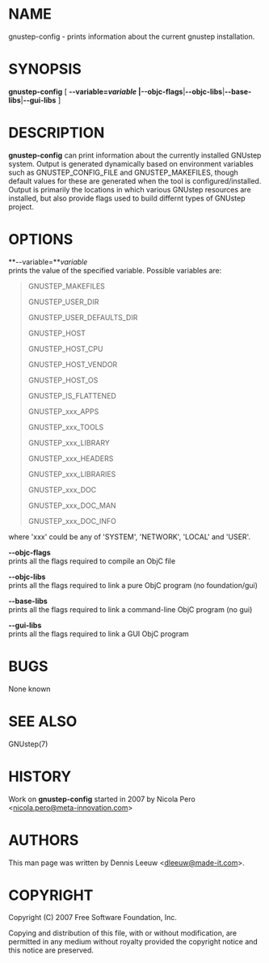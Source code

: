 NAME
====

gnustep-config - prints information about the current gnustep installation.

SYNOPSIS
========

**gnustep-config** \[ **--variable=***variable* |**--objc-flags**|**--objc-libs**|**--base-libs**|**--gui-libs** \]

DESCRIPTION
===========

**gnustep-config** can print information about the currently installed GNUstep system. Output is generated dynamically based on environment variables such as GNUSTEP\_CONFIG\_FILE and GNUSTEP\_MAKEFILES, though default values for these are generated when the tool is configured/installed. Output is primarily the locations in which various GNUstep resources are installed, but also provide flags used to build differnt types of GNUstep project.

OPTIONS
=======

**--variable=***variable*  
prints the value of the specified variable. Possible variables are:

> GNUSTEP\_MAKEFILES
>
> GNUSTEP\_USER\_DIR
>
> GNUSTEP\_USER\_DEFAULTS\_DIR
>
> GNUSTEP\_HOST
>
> GNUSTEP\_HOST\_CPU
>
> GNUSTEP\_HOST\_VENDOR
>
> GNUSTEP\_HOST\_OS
>
> GNUSTEP\_IS\_FLATTENED
>
> GNUSTEP\_xxx\_APPS
>
> GNUSTEP\_xxx\_TOOLS
>
> GNUSTEP\_xxx\_LIBRARY
>
> GNUSTEP\_xxx\_HEADERS
>
> GNUSTEP\_xxx\_LIBRARIES
>
> GNUSTEP\_xxx\_DOC
>
> GNUSTEP\_xxx\_DOC\_MAN
>
> GNUSTEP\_xxx\_DOC\_INFO

where 'xxx' could be any of 'SYSTEM', 'NETWORK', 'LOCAL' and 'USER'.

<!-- -->

**--objc-flags**  
prints all the flags required to compile an ObjC file

<!-- -->

**--objc-libs**  
prints all the flags required to link a pure ObjC program (no foundation/gui)

<!-- -->

**--base-libs**  
prints all the flags required to link a command-line ObjC program (no gui)

<!-- -->

**--gui-libs**  
prints all the flags required to link a GUI ObjC program

BUGS
====

None known

SEE ALSO
========

GNUstep(7)

HISTORY
=======

Work on **gnustep-config** started in 2007 by Nicola Pero &lt;nicola.pero@meta-innovation.com&gt;

AUTHORS
=======

This man page was written by Dennis Leeuw &lt;dleeuw@made-it.com&gt;.

COPYRIGHT
=========

Copyright (C) 2007 Free Software Foundation, Inc.

Copying and distribution of this file, with or without modification, are permitted in any medium without royalty provided the copyright notice and this notice are preserved.
